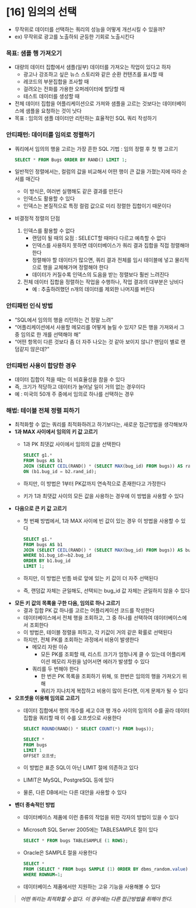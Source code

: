 # [16] 임의의 선택

- 무작위로 데이터를 선택하는 쿼리의 성능을 어떻게 개선시킬 수 있을까?
- ex) 무작위로 광고를 노출하되 균등한 기회로 노출시킨다

### 목표: 샘플 행 가져오기

- 대량의 데이터 집합에서 샘플(일부) 데이터를 가져오는 작업이 있다고 하자
    - 광고나 강조하고 싶은 뉴스 스토리와 같은 순환 컨텐츠를 표시할 때
    - 레코드의 부분집합을 조사할 때
    - 걸려오는 전화를 가용한 오퍼레이터에 할당할 때
    - 테스트 데이터를 생성할 때
- 전체 데이터 집합을 어플리케이션으로 가져와 샘플을 고르는 것보다는 데이터베이스에 샘플을 요청하는 것이 낫다
- 목표 : 임의의 샘플 데이터만 리턴하는 효율적인 SQL 쿼리 작성하기

### 안티패턴: 데이터를 임의로 정렬하기

- 쿼리에서 임의의 행을 고르는 가장 흔한 SQL 기법 : 임의 정렬 후 첫 행 고르기
    
    ```sql
    SELECT * FROM Bugs ORDER BY RAND() LIMIT 1;
    ```
    
- 일반적인 정렬에서는, 컬럼의 값을 비교해서 어떤 행이 큰 값을 가졌는지에 따라 순서를 매긴다
    - 이 방식은, 여러번 실행해도 같은 결과를 만든다
    - 인덱스도 활용할 수 있다
    - 인덱스는 본질적으로 특정 컬럼 값으로 미리 정렬한 집합이기 때문이다
- 비결정적 정렬의 단점
    1. 인덱스를 활용할 수 없다
        - 랜덤이 될 때의 요점 : SELECT할 때마다 다르고 예측할 수 없다
        - 인덱스를 사용하지 못하면 데이터베이스가 쿼리 결과 집합을 직접 정렬해야 한다
        - 정렬해야 할 데이터가 많으면, 쿼리 결과 전체를 임시 테이블에 넣고 물리적으로 행을 교체해가며 정렬해야 한다
        - 데이터가 커질수록 인덱스의 도음을 받는 정렬보다 훨씬 느려진다
    2. 전체 데이터 집합을 정렬하는 작업을 수행하나, 작업 결과의 대부분은 낭비다
        - 예 : 추출하려했던 n개의 데이터를 제외한 나머지를 버린다

### 안티패턴 인식 방법

- “SQL에서 임의의 행을 리턴하는 건 정말 느려”
- “어플리케이션에서 사용할 메모리를 어떻게 늘릴 수 있지? 모든 행을 가져와서 그 중 임의로 한 개를 선택해야 해”
- “어떤 항목이 다른 것보다 좀 더 자주 나오는 것 같아 보이지 않니? 랜덤이 별로 랜덤같지 않은데?”

### 안티패턴 사용이 합당한 경우

- 데이터 집합이 적을 때는 이 비효율성을 참을 수 있다
- 즉, 크기가 적당하고 데이터가 늘어날 일이 거의 없는 경우이다
- 예 : 미국의 50개 주 중에서 임의로 하나를 선택하는 경우

### 해법: 테이블 전체 정렬 피하기

- 최적화할 수 없는 쿼리를 최적화하려고 하기보다는, 새로운 접근방법을 생각해보자
- **1과 MAX 사이에서 임의의 키 값 고르기**
    - 1과 PK 최댓값 사이에서 임의의 값을 선택한다
        
        ```sql
        SELECT g1.*
        FROM bugs AS b1
        JOIN (SELECT CEIL(RAND() * (SELECT MAX(bug_id) FROM bugs)) AS rand_id )) AS b2
        ON (b1.bug_id = b2.rand_id);
        ```
        
    - 하지만, 이 방법은 1부터 PK값까지 연속적으로 존재한다고 가정한다
    - 키가 1과 최댓값 사이의 모든 값을 사용하는 경우에 이 방법을 사용할 수 있다
- **다음으로 큰 키 값 고르기**
    - 첫 번째 방법에서, 1과 MAX 사이에 빈 값이 있는 경우 이 방법을 사용할 수 있다
        
        ```sql
        SELECT g1.*
        FROM bugs AS b1
        JOIN (SELECT CEIL(RAND() * (SELECT MAX(bug_id) FROM bugs)) AS bug_id )) AS b2
        WHERE b1.bug_id>=b2.bug_id
        ORDER BY b1.bug_id
        LIMIT 1;
        ```
        
    - 하지만, 이 방법은 빈틈 바로 앞에 있는 키 값이 더 자주 선택된다
    - 즉, 랜덤값 자체는 균일해도, 선택되는 bug_id 값 자체는 균일하지 않을 수 있다
- **모든 키 값의 목록을 구한 다음, 임의로 하나 고르기**
    - 결과 집합 PK 값 하나를 고르는 어플리케이션 코드를 작성한다
    - 데이터베이스에서 전체 행을 조회하고, 그 중 하나를 선택하여 데이터베이스에서 조회한다
    - 이 방법은, 테이블 정렬을 피하고, 각 키값이 거의 같은 확률로 선택된다
    - 하지만, 전체 PK를 조회하는 과정에서 비용이 발생한다
        - 메모리 자원 이슈
            - 모든 PK를 조회할 때, 리스트 크기가 엄청나게 클 수 있는데 어플리케이션 메모리 자원을 넘어서면 에러가 발생할 수 있다
        - 쿼리를 두 번해야 한다
            - 한 번은 PK 목록을 조회하기 위해, 또 한번은 임의의 행을 가져오기 위해
            - 쿼리가 지나치게 복잡하고 비용이 많이 든다면, 이게 문제가 될 수 있다
- **오프셋을 이용해 임의로 고르기**
    - 데이터 집합에서 행의 개수를 세고 0과 행 개수 사이의 임의의 수를 골라 데이터 집합을 쿼리할 때 이 수를 오프셋으로 사용한다
        
        ```sql
        SELECT ROUND(RAND() * SELECT COUNT(*) FROM bugs));
        ```
        
        ```sql
        SELECT *
        FROM bugs
        LIMIT 1
        OFFSET 오프셋;
        ```
        
    - 이 방법은 표준 SQL이 아닌 LIMIT 절에 의존하고 있다
    - LIMIT은 MySQL, PostgreSQL 등에 있다
    - 물론, 다른 DB에서는 다른 대안을 사용할 수 있다
- **벤더 종속적인 방법**
    - 데이터베이스 제품에 이런 종류의 작업을 위한 각자의 방법이 있을 수 있다
    - Microsoft SQL Server 2005에는 TABLESAMPLE 절이 있다
        
        ```sql
        SELECT * FROM bugs TABLESAMPLE (1 ROWS);
        ```
        
    - Oracle은 SAMPLE 절을 사용한다
        
        ```sql
        SELECT *
        FROM (SELECT * FROM bugs SAMPLE (1) ORDER BY dbms_random.value)
        WHERE ROWNUM=1;
        ```
        
    - 데이터베이스 제품에서만 지원하는 고유 기능을 사용해볼 수 있다

> ***어떤 쿼리는 최적화할 수 없다.**
**이 경우에는 다른 접근방법을 취해야 한다.***
>